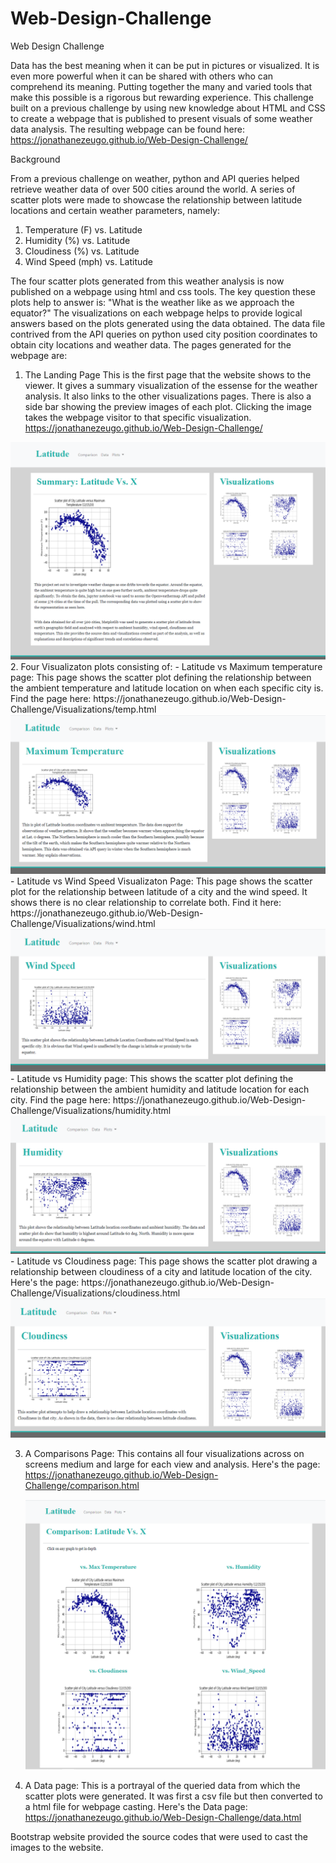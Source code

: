 # Web-Design-Challenge

Web Design Challenge

Data has the best meaning when it can be put in pictures or visualized. It is even more powerful when it can be shared with others who can comprehend its meaning. Putting together the many and varied tools that make this possible is a rigorous but rewarding experience. This challenge built on a previous challenge by using new knowledge about HTML and CSS to create a webpage that is published to present visuals of some weather data analysis. The resulting webpage can be found here: https://jonathanezeugo.github.io/Web-Design-Challenge/


Background

From a previous challenge on weather, python and API queries helped retrieve weather data of over 500 cities around the world. A series of scatter plots were made to showcase the relationship between latitude locations and certain weather parameters, namely:

1. Temperature (F) vs. Latitude
2. Humidity (%) vs. Latitude
3. Cloudiness (%) vs. Latitude
4. Wind Speed (mph) vs. Latitude

The four scatter plots generated from this weather analysis is now published on a webpage using html and css tools. The key question these plots help to answer is: "What is the weather like as we approach the equator?" The visualizations on each webpage helps to provide logical answers based on the plots generated using the data obtained. The data file contrived from the API queries on python used city position coordinates to obtain city locations and weather data. The pages generated for the webpage are:

1. The Landing Page
    This is the first page that the website shows to the viewer. It gives a summary visualization of the essense for the weather analysis. It also links to the other visualizations pages. There is also a side bar showing the preview images of each plot. Clicking the image takes the webpage visitor to that specific visualization. https://jonathanezeugo.github.io/Web-Design-Challenge/


<img src="Landing_Page.PNG">
2. Four Visualizaton plots consisting of:
    - Latitude vs Maximum temperature page: This page shows the scatter plot defining the relationship between the ambient temperature and latitude location on when each specific city is. Find the page here: https://jonathanezeugo.github.io/Web-Design-Challenge/Visualizations/temp.html

<img src="Max_Temp_Page.PNG">
    - Latitude vs Wind Speed Visualizaton Page: This page shows the scatter plot for the relationship between latitude of a city and the wind speed. It shows there is no clear relationship to correlate both. Find it here: https://jonathanezeugo.github.io/Web-Design-Challenge/Visualizations/wind.html

<img src="Wind_Speed_Page.PNG">
    - Latitude vs Humidity page: This shows the scatter plot defining the relationship between the ambient humidity and latitude location for each city. Find the page here: https://jonathanezeugo.github.io/Web-Design-Challenge/Visualizations/humidity.html

<img src="Humidity_Page.PNG"> 
    - Latitude vs Cloudiness page: This page shows the scatter plot drawing a relationship between cloudiness of a city and latitude location of the city. Here's the page: https://jonathanezeugo.github.io/Web-Design-Challenge/Visualizations/cloudiness.html
    <img src="Cloudiness_Page.PNG">

3. A Comparisons Page:
    This contains all four visualizations across on screens medium and large for each view and analysis. Here's the page: https://jonathanezeugo.github.io/Web-Design-Challenge/comparison.html

    <img src="Comparisons_Page.PNG">

4. A Data page:
    This is a portrayal of the queried data from which the scatter plots were generated. It was first a csv file but then converted to a html file for webpage casting. Here's the Data page:
    https://jonathanezeugo.github.io/Web-Design-Challenge/data.html
    
Bootstrap website provided the source codes that were used to cast the images to the website. 
